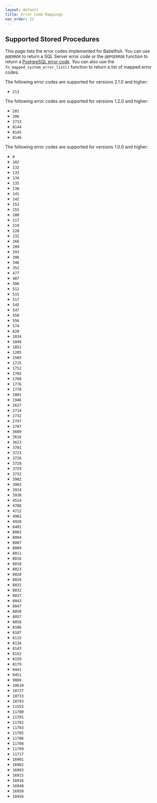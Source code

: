 ```yaml
---
layout: default
title: Error Code Mappings 
nav_order: 12
---
```



## Supported Stored Procedures

This page lists the error codes implemented for Babelfish. You can use `@@ERROR` to return a SQL Server error code or the `@@PGERROR` function to return a [PostgreSQL error code](https://www.postgresql.org/docs/current/errcodes-appendix.html). You can also use the `fn_mapped_system_error_list()` function to return a list of mapped error codes.

The following error codes are supported for versions 2.1.0 and higher: 

- `213`
 
The following error codes are supported for versions 1.2.0 and higher:

- `201`
- `206`
- `2733`
- `8144`
- `8145`
- `8146`

The following error codes are supported for versions 1.0.0 and higher: 

- `0`
- `102`
- `132`
- `133`
- `134`
- `135`
- `136`
- `141`
- `142`
- `153`
- `155`
- `180`
- `217`
- `219`
- `220`
- `232`
- `266`
- `289`
- `293`
- `306`
- `346`
- `352`
- `477`
- `487`
- `506`
- `512`
- `515`
- `517`
- `545`
- `547`
- `550`
- `556`
- `574`
- `628`
- `1034`
- `1049`
- `1051`
- `1205`
- `1505`
- `1715`
- `1752`
- `1765`
- `1768`
- `1776`
- `1778`
- `1801`
- `1946`
- `2627`
- `2714`
- `2732`
- `2747`
- `2787`
- `3609`
- `3616`
- `3623`
- `3701`
- `3723`
- `3726`
- `3728`
- `3729`
- `3732`
- `3902`
- `3903`
- `3914`
- `3930`
- `4514`
- `4708`
- `4712`
- `4901`
- `4920`
- `6401`
- `8003`
- `8004`
- `8007`
- `8009`
- `8011`
- `8016`
- `8018`
- `8023`
- `8028`
- `8029`
- `8031`
- `8032`
- `8037`
- `8043`
- `8047`
- `8050`
- `8057`
- `8058`
- `8106`
- `8107`
- `8115`
- `8134`
- `8143`
- `8152`
- `8159`
- `8179`
- `9441`
- `9451`
- `9809`
- `10610`
- `10727`
- `10733`
- `10793`
- `11555`
- `11700`
- `11701`
- `11702`
- `11703`
- `11705`
- `11706`
- `11708`
- `11709`
- `11717`
- `16901`
- `16902`
- `16903`
- `16915`
- `16916`
- `16948`
- `16950`
- `18456`
